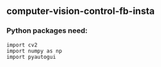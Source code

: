 ## computer-vision-control-fb-insta


### Python packages need:
```
import cv2
import numpy as np
import pyautogui
```
